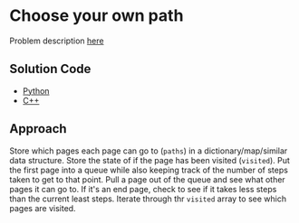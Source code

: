 # Choose your own path
Problem description [here](https://www.cemc.uwaterloo.ca/contests/computing/2018/stage%201/juniorEF.pdf)

## Solution Code
* [Python](./main.py)
* [C++](./main.cpp)

## Approach
Store which pages each page can go to (`paths`) in a dictionary/map/similar data structure. Store the state of if the page has been visited (`visited`). Put the first page into a queue while also keeping track of the number of steps taken to get to that point. Pull a page out of the queue and see what other pages it can go to. If it's an end page, check to see if it takes less steps than the current least steps. Iterate through thr `visited` array to see which pages are visited.
